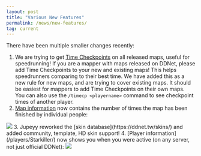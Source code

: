```yaml
---
layout: post
title: "Various New Features"
permalink: /news/new-features/
tag: current
---
```


There have been multiple smaller changes recently:

1. We are trying to get [Time Checkpoints](https://docs.google.com/spreadsheets/d/1yMMBLSbS2cOSYsbIMkDZpMLaV6k930mXj5yVZF0Uuaw/edit#gid=0) on all released maps, useful for speedrunning! If you are a mapper with maps released on DDNet, please add Time Checkpoints to your new and existing maps! This helps speedrunners comparing to their best time. We have added this as a new rule for new maps, and are trying to cover existing maps. It should be easiest for mappers to add Time Checkpoints on their own maps. You can also use the `/timecp <playername>` command to see checkpoint times of another player.
2. [Map information](https://ddnet.tw/maps/Just%20Fly%201) now contains the number of times the map has been finished by individual people:
<img class="demo" src="/most-finishes.png" />
3. Jupeyy reworked the [skin database](https://ddnet.tw/skins/) and added community, template, HD skin support!
4. [Player information](/players/Starkiller/) now shows you when you were active (on any server, not just official DDNet):
<img class="demo" src="/player-activity.png" />
